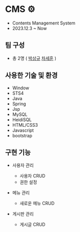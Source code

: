 # CMS ⚙

+ Contents Management System
+ 2023.12.3 ~ Now

## 팀 구성
+ 총 2명 ( [박상규](https://github.com/parkSangGyu98) [차세훈](https://github.com/carsehoon) )

## 사용한 기술 및 환경
+ Window
+ STS4
+ Java
+ Spring
+ Jsp
+ MySQL
+ HeidiSQL
+ HTML/CSS3
+ Javascript
+ bootstrap

## 구현 기능
+ 사용자 관리
  + 사용자 CRUD
  + 권한 설정

+ 메뉴 관리
  + 새로운 메뉴 CRUD

+ 게시판 관리
  + 게시글 CRUD
